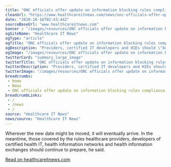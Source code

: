 ```yaml
--- 
title: "ONC officials offer update on information blocking rules compliance"
cleanUrl: "https://www.healthcareitnews.com/news/onc-officials-offer-update-information-blocking-rules-compliance"
date: "2020-10-16T02:43:44Z"
sourceBaseUrl: "www.healthcareitnews.com"
banner : "/images/resources/ONC officials offer update on information blocking rules compliance.png"
ogSiteName: "Healthcare IT News"
ogType: "article"
ogTitle: "ONC officials offer update on information blocking rules compliance"
ogDescription: "Providers, certified IT developers and HIEs should \"be on the lookout\" for upcoming adjustments in certain timelines, said Deputy National Coordinator Steve Posnack."
ogImage: "/images/resources/ONC officials offer update on information blocking rules compliance.png"
twitterCard: "summary_large_image"
twitterTitle: "ONC officials offer update on information blocking rules compliance"
twitterDescription: "Providers, certified IT developers and HIEs should \"be on the lookout\" for upcoming adjustments in certain timelines, said Deputy National Coordinator Steve Posnack."
twitterImage: "/images/resources/ONC officials offer update on information blocking rules compliance.png"
breadcrumbs:
 - Home
 - News
 - ONC officials offer update on information blocking rules compliance
breadcrumbLinks:
 - / 
 - /news
 - / 
source: "Healthcare IT News"
news/source: "Healthcare IT News"
---
```

Wherever the new date might be moved, it will eventually arrive. In the meantime, those covered by the rules healthcare providers, developers of certified health IT, health information networks and health information exchanges should continue to prepare, he said.  
  
[Read on healthcareitnews.com](https://www.healthcareitnews.com/news/onc-officials-offer-update-information-blocking-rules-compliance)
